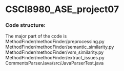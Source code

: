 # CSCI8980_ASE_project07
### Code structure:
The major part of the code is
MethodFinder/methodFinder/preprocessing.py
MethodFinder/methodFinder/semantic_similarity.py
MethodFinder/methodFinder/vsm_similarity.py
MethodFinder/methodFinder/extract_issues.py
CommentsParserJava/src/JavaParserTest.java
